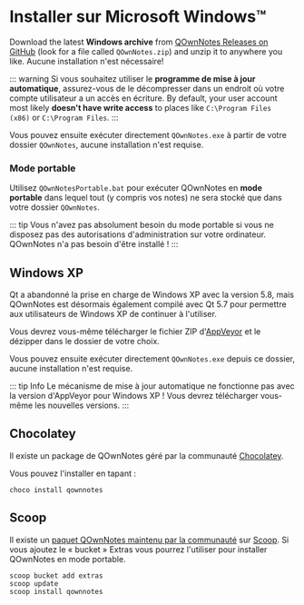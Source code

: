 # Installer sur Microsoft Windows™

Download the latest **Windows archive** from [QOwnNotes Releases on GitHub](https://github.com/pbek/QOwnNotes/releases) (look for a file called `QOwnNotes.zip`) and unzip it to anywhere you like. Aucune installation n'est nécessaire!

::: warning
Si vous souhaitez utiliser le **programme de mise à jour automatique**, assurez-vous de le décompresser dans un endroit où votre compte utilisateur a un accès en écriture. By default, your user account most likely **doesn't have write access** to places like `C:\Program Files (x86)` or `C:\Program Files`.
:::

Vous pouvez ensuite exécuter directement `QOwnNotes.exe` à partir de votre dossier `QOwnNotes`, aucune installation n'est requise.

### Mode portable

Utilisez `QOwnNotesPortable.bat` pour exécuter QOwnNotes en **mode portable** dans lequel tout (y compris vos notes) ne sera stocké que dans votre dossier `QOwnNotes`.

::: tip
Vous n'avez pas absolument besoin du mode portable si vous ne disposez pas des autorisations d'administration sur votre ordinateur. QOwnNotes n'a pas besoin d'être installé !
:::

## Windows XP

Qt a abandonné la prise en charge de Windows XP avec la version 5.8, mais QOwnNotes est désormais également compilé avec Qt 5.7 pour permettre aux utilisateurs de Windows XP de continuer à l'utiliser.

Vous devrez vous-même télécharger le fichier ZIP d'[AppVeyor](https://ci.appveyor.com/project/pbek/qownnotes/build/artifacts) et le dézipper dans le dossier de votre choix.

Vous pouvez ensuite exécuter directement `QOwnNotes.exe` depuis ce dossier, aucune installation n'est requise.

::: tip
Info
Le mécanisme de mise à jour automatique ne fonctionne pas avec la version d'AppVeyor pour Windows XP !
Vous devrez télécharger vous-même les nouvelles versions.
:::

## Chocolatey

Il existe un package de QOwnNotes géré par la communauté [Chocolatey](https://chocolatey.org/packages/qownnotes/).

Vous pouvez l'installer en tapant :

```shell
choco install qownnotes
```

## Scoop

Il existe un [paquet QOwnNotes maintenu par la communauté](https://github.com/ScoopInstaller/Extras/blob/master/bucket/qownnotes.json) sur [Scoop](https://scoop.sh/). Si vous ajoutez le « bucket » Extras vous pourrez l'utiliser pour installer QOwnNotes en mode portable.

```shell
scoop bucket add extras
scoop update
scoop install qownnotes
```
